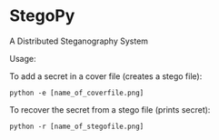 # StegoPy

A Distributed Steganography System

Usage: 

To add a secret in a cover file (creates a stego file):

```
python -e [name_of_coverfile.png]
```

To recover the secret from a stego file (prints secret):

```
python -r [name_of_stegofile.png]
```